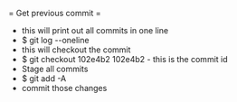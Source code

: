 
= Get previous commit =
* this will print out all commits in one line
* $ git log --oneline
* this will checkout the commit
* $ git checkout 102e4b2 
  102e4b2 - this is the commit id
* Stage all commits
* $ git add -A
* commit those changes


